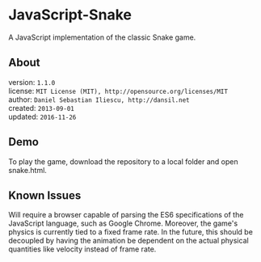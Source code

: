 JavaScript-Snake
================

A JavaScript implementation of the classic Snake game.

About
------------------

version: `1.1.0`  
license: `MIT License (MIT), http://opensource.org/licenses/MIT`  
author: `Daniel Sebastian Iliescu, http://dansil.net`  
created: `2013-09-01`  
updated: `2016-11-26`

Demo
------------------

To play the game, download the repository to a local folder and open snake.html.

Known Issues
------------------

Will require a browser capable of parsing the ES6 specifications of the JavaScript language, such as Google Chrome. Moreover, the game's physics is currently tied to a fixed frame rate. In the future, this should be decoupled by having the animation be dependent on the actual physical quantities like velocity instead of frame rate.